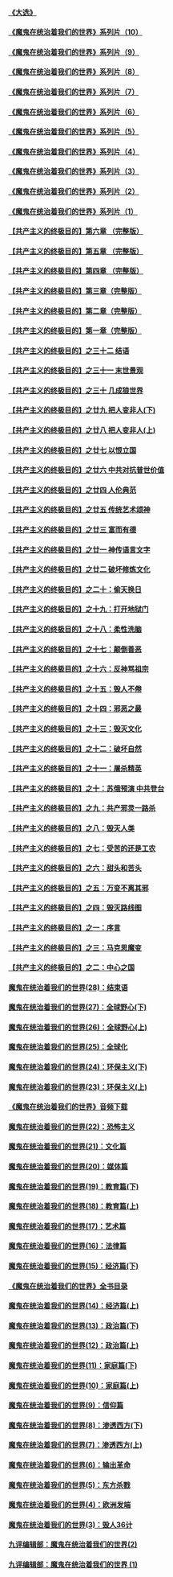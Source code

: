 #### [《大选》](../pages/nsc422/n12534746.md)
#### [《魔鬼在统治着我们的世界》系列片（10）](../pages/nsc422/n12292670.md)
#### [《魔鬼在统治着我们的世界》系列片（9）](../pages/nsc422/n12290859.md)
#### [《魔鬼在统治着我们的世界》系列片（8）](../pages/nsc422/n12287445.md)
#### [《魔鬼在统治着我们的世界》系列片（7）](../pages/nsc422/n12283425.md)
#### [《魔鬼在统治着我们的世界》系列片（6）](../pages/nsc422/n12282314.md)
#### [《魔鬼在统治着我们的世界》系列片（5）](../pages/nsc422/n12281419.md)
#### [《魔鬼在统治着我们的世界》系列片（4）](../pages/nsc422/n12274024.md)
#### [《魔鬼在统治着我们的世界》系列片（3）](../pages/nsc422/n12271322.md)
#### [《魔鬼在统治着我们的世界》系列片（2）](../pages/nsc422/n12269049.md)
#### [《魔鬼在统治着我们的世界》系列片（1）](../pages/nsc422/n12267575.md)
#### [【共产主义的终极目的】第六章 （完整版）](../pages/nsc422/n11428913.md)
#### [【共产主义的终极目的】第五章 （完整版）](../pages/nsc422/n11428912.md)
#### [【共产主义的终极目的】第四章 （完整版）](../pages/nsc422/n11428907.md)
#### [【共产主义的终极目的】第三章（完整版）](../pages/nsc422/n11428848.md)
#### [【共产主义的终极目的】第二章（完整版）](../pages/nsc422/n11428831.md)
#### [【共产主义的终极目的】第一章（完整版）](../pages/nsc422/n11417651.md)
#### [【共产主义的终极目的】之三十二 结语](../pages/nsc422/n11360535.md)
#### [【共产主义的终极目的】之三十一 末世景观](../pages/nsc422/n11351129.md)
#### [【共产主义的终极目的】之三十 几成狼世界](../pages/nsc422/n11348280.md)
#### [【共产主义的终极目的】之廿九 把人变非人(下)](../pages/nsc422/n11344140.md)
#### [【共产主义的终极目的】之廿八 把人变非人(上)](../pages/nsc422/n11340492.md)
#### [【共产主义的终极目的】之廿七 以恨立国](../pages/nsc422/n11336944.md)
#### [【共产主义的终极目的】之廿六 中共对抗普世价值](../pages/nsc422/n11324785.md)
#### [【共产主义的终极目的】之廿四 人伦典范](../pages/nsc422/n11296397.md)
#### [【共产主义的终极目的】之廿五 传统艺术颂神](../pages/nsc422/n11296396.md)
#### [【共产主义的终极目的】之廿三 富而有德](../pages/nsc422/n11283598.md)
#### [【共产主义的终极目的】之廿一 神传语言文字](../pages/nsc422/n11263265.md)
#### [【共产主义的终极目的】之廿二 破坏修炼文化](../pages/nsc422/n11245728.md)
#### [【共产主义的终极目的】之二十：偷天换日](../pages/nsc422/n11238846.md)
#### [【共产主义的终极目的】之十九：打开地狱门](../pages/nsc422/n11206376.md)
#### [【共产主义的终极目的】之十八：柔性洗脑](../pages/nsc422/n11199994.md)
#### [【共产主义的终极目的】之十七：颠倒善恶](../pages/nsc422/n11179782.md)
#### [【共产主义的终极目的】之十六：反神骂祖宗](../pages/nsc422/n11166798.md)
#### [【共产主义的终极目的】之十五：毁人不倦](../pages/nsc422/n11166792.md)
#### [【共产主义的终极目的】之十四：邪恶之最](../pages/nsc422/n11150249.md)
#### [【共产主义的终极目的】之十三：毁灭文化](../pages/nsc422/n11135227.md)
#### [【共产主义的终极目的】之十二：破坏自然](../pages/nsc422/n11135214.md)
#### [【共产主义的终极目的】之十一：屠杀精英](../pages/nsc422/n11118442.md)
#### [【共产主义的终极目的】之十：苏俄预演 中共登台](../pages/nsc422/n11118424.md)
#### [【共产主义的终极目的】之九：共产邪灵一路杀](../pages/nsc422/n11114139.md)
#### [【共产主义的终极目的】之八：毁灭人类](../pages/nsc422/n11108503.md)
#### [【共产主义的终极目的】之七：受苦的还是工农](../pages/nsc422/n11101809.md)
#### [【共产主义的终极目的】之六：甜头和苦头](../pages/nsc422/n11096971.md)
#### [【共产主义的终极目的】之五：万变不离其邪](../pages/nsc422/n11091285.md)
#### [【共产主义的终极目的】之四：毁灭路线图](../pages/nsc422/n11086284.md)
#### [【共产主义的终极目的】之一：序言](../pages/nsc422/n11086077.md)
#### [【共产主义的终极目的】之三：马克思魔变](../pages/nsc422/n11061941.md)
#### [【共产主义的终极目的】之二：中心之国](../pages/nsc422/n11047728.md)
#### [魔鬼在统治着我们的世界(28)：结束语](../pages/nsc422/n10936246.md)
#### [魔鬼在统治着我们的世界(27)：全球野心(下)](../pages/nsc422/n10928319.md)
#### [魔鬼在统治着我们的世界(26)：全球野心(上)](../pages/nsc422/n10900318.md)
#### [魔鬼在统治着我们的世界(25)：全球化](../pages/nsc422/n10788205.md)
#### [魔鬼在统治着我们的世界(24)：环保主义(下)](../pages/nsc422/n10695307.md)
#### [魔鬼在统治着我们的世界(23)：环保主义(上)](../pages/nsc422/n10688613.md)
#### [《魔鬼在统治着我们的世界》音频下载](../pages/nsc422/n10635553.md)
#### [魔鬼在统治着我们的世界(22)：恐怖主义](../pages/nsc422/n10614727.md)
#### [魔鬼在统治着我们的世界(21)：文化篇](../pages/nsc422/n10597706.md)
#### [魔鬼在统治着我们的世界(20)：媒体篇](../pages/nsc422/n10586579.md)
#### [魔鬼在统治着我们的世界(19)：教育篇(下)](../pages/nsc422/n10564808.md)
#### [魔鬼在统治着我们的世界(18)：教育篇(上)](../pages/nsc422/n10526970.md)
#### [魔鬼在统治着我们的世界(17)：艺术篇](../pages/nsc422/n10499093.md)
#### [魔鬼在统治着我们的世界(16)：法律篇](../pages/nsc422/n10485969.md)
#### [魔鬼在统治着我们的世界(15)：经济篇(下)](../pages/nsc422/n10469975.md)
#### [《魔鬼在统治着我们的世界》全书目录](../pages/nsc422/n10464261.md)
#### [魔鬼在统治着我们的世界(14)：经济篇(上)](../pages/nsc422/n10457370.md)
#### [魔鬼在统治着我们的世界(13)：政治篇(下)](../pages/nsc422/n10448270.md)
#### [魔鬼在统治着我们的世界(12)：政治篇(上)](../pages/nsc422/n10444576.md)
#### [魔鬼在统治着我们的世界(11)：家庭篇(下)](../pages/nsc422/n10440961.md)
#### [魔鬼在统治着我们的世界(10)：家庭篇(上)](../pages/nsc422/n10435448.md)
#### [魔鬼在统治着我们的世界(9)：信仰篇](../pages/nsc422/n10432159.md)
#### [魔鬼在统治着我们的世界(8)：渗透西方(下)](../pages/nsc422/n10429603.md)
#### [魔鬼在统治着我们的世界(7)：渗透西方(上)](../pages/nsc422/n10426013.md)
#### [魔鬼在统治着我们的世界(6)：输出革命](../pages/nsc422/n10421536.md)
#### [魔鬼在统治着我们的世界(5)：东方杀戮](../pages/nsc422/n10417707.md)
#### [魔鬼在统治着我们的世界(4)：欧洲发端](../pages/nsc422/n10414890.md)
#### [魔鬼在统治着我们的世界(3)：毁人36计](../pages/nsc422/n10411583.md)
#### [九评编辑部：魔鬼在统治着我们的世界(2)](../pages/nsc422/n10410036.md)
#### [九评编辑部：魔鬼在统治着我们的世界 (1)](../pages/nsc422/n10406825.md)
